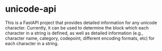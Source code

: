 # unicode-api

This is a FastAPI project that provides detailed information for any unicode character. Currently, it can be used to determine the block which each character in a string is defined, as well as detailed information (e.g., character name, category, codepoint, different encoding formats, etc) for each character in a string.